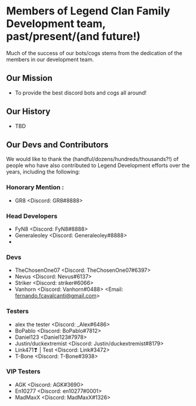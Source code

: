 # Members of Legend Clan Family Development team, past/present/(and future!)
Much of the success of our bots/cogs stems from the dedication of the members in our development team.

## Our Mission
- To provide the best discord bots and cogs all around!

## Our History
- TBD

## Our Devs and Contributors
We would like to thank the (handful/dozens/hundreds/thousands?!) of people who have also contributed to Legend Development efforts over the years, including the following:

### Honorary Mention :
- GR8 <Discord: GR8#8888>

### Head Developers
- FyN8 <Discord: FyN8#8888>
- Generaleoley <Discord: Generaleoley#8888>
-

### Devs
- TheChosenOne07 <Discord: TheChosenOne07#6397>
- Nevus <Discord: Nevus#6137>
- Striker <Discord: striker#6066>
- Vanhorn <Discord: Vanhorn#0488> <Email: [fernando.fcavalcanti@gmail.com](fernando.fcavalcanti@gmail.com)>

### Testers
- alex the tester <Discord: _Alex#6486>
- BoPablo <Discord: BoPablo#7812>
- Daniel123 <Daniel123#7978>
- Justin/duckextremist <Discord: Justin/duckextremist#8179>
- Link471❣ | Test <Discord: Link#3472>
- T-Bone <Discord: T-Bone#3938>

### VIP Testers
- AGK <Discord: AGK#3690>
- En10277 <Discord: en10277#0001>
- MadMaxX <Discord: MadMaxX#1326>
